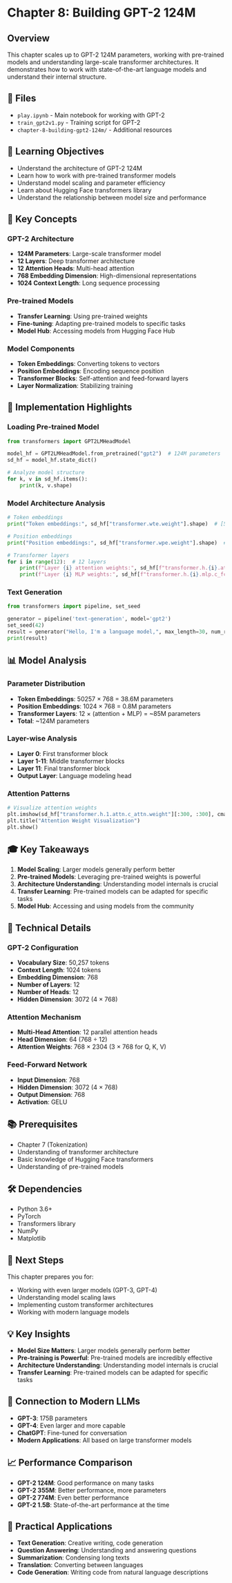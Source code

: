 # Chapter 8: Building GPT-2 124M

## Overview
This chapter scales up to GPT-2 124M parameters, working with pre-trained models and understanding large-scale transformer architectures. It demonstrates how to work with state-of-the-art language models and understand their internal structure.

## 📁 Files
- `play.ipynb` - Main notebook for working with GPT-2
- `train_gpt2v1.py` - Training script for GPT-2
- `chapter-8-building-gpt2-124m/` - Additional resources

## 🎯 Learning Objectives
- Understand the architecture of GPT-2 124M
- Learn how to work with pre-trained transformer models
- Understand model scaling and parameter efficiency
- Learn about Hugging Face transformers library
- Understand the relationship between model size and performance

## 🔧 Key Concepts

### GPT-2 Architecture
- **124M Parameters**: Large-scale transformer model
- **12 Layers**: Deep transformer architecture
- **12 Attention Heads**: Multi-head attention
- **768 Embedding Dimension**: High-dimensional representations
- **1024 Context Length**: Long sequence processing

### Pre-trained Models
- **Transfer Learning**: Using pre-trained weights
- **Fine-tuning**: Adapting pre-trained models to specific tasks
- **Model Hub**: Accessing models from Hugging Face Hub

### Model Components
- **Token Embeddings**: Converting tokens to vectors
- **Position Embeddings**: Encoding sequence position
- **Transformer Blocks**: Self-attention and feed-forward layers
- **Layer Normalization**: Stabilizing training

## 🚀 Implementation Highlights

### Loading Pre-trained Model
```python
from transformers import GPT2LMHeadModel

model_hf = GPT2LMHeadModel.from_pretrained("gpt2")  # 124M parameters
sd_hf = model_hf.state_dict()

# Analyze model structure
for k, v in sd_hf.items():
    print(k, v.shape)
```

### Model Architecture Analysis
```python
# Token embeddings
print("Token embeddings:", sd_hf["transformer.wte.weight"].shape)  # [50257, 768]

# Position embeddings
print("Position embeddings:", sd_hf["transformer.wpe.weight"].shape)  # [1024, 768]

# Transformer layers
for i in range(12):  # 12 layers
    print(f"Layer {i} attention weights:", sd_hf[f"transformer.h.{i}.attn.c_attn.weight"].shape)  # [768, 2304]
    print(f"Layer {i} MLP weights:", sd_hf[f"transformer.h.{i}.mlp.c_fc.weight"].shape)  # [768, 3072]
```

### Text Generation
```python
from transformers import pipeline, set_seed

generator = pipeline('text-generation', model='gpt2')
set_seed(42)
result = generator("Hello, I'm a language model,", max_length=30, num_return_sequences=5)
print(result)
```

## 📊 Model Analysis

### Parameter Distribution
- **Token Embeddings**: 50257 × 768 = 38.6M parameters
- **Position Embeddings**: 1024 × 768 = 0.8M parameters
- **Transformer Layers**: 12 × (attention + MLP) = ~85M parameters
- **Total**: ~124M parameters

### Layer-wise Analysis
- **Layer 0**: First transformer block
- **Layer 1-11**: Middle transformer blocks
- **Layer 11**: Final transformer block
- **Output Layer**: Language modeling head

### Attention Patterns
```python
# Visualize attention weights
plt.imshow(sd_hf["transformer.h.1.attn.c_attn.weight"][:300, :300], cmap="gray")
plt.title("Attention Weight Visualization")
plt.show()
```

## 🎓 Key Takeaways

1. **Model Scaling**: Larger models generally perform better
2. **Pre-trained Models**: Leveraging pre-trained weights is powerful
3. **Architecture Understanding**: Understanding model internals is crucial
4. **Transfer Learning**: Pre-trained models can be adapted for specific tasks
5. **Model Hub**: Accessing and using models from the community

## 🔧 Technical Details

### GPT-2 Configuration
- **Vocabulary Size**: 50,257 tokens
- **Context Length**: 1024 tokens
- **Embedding Dimension**: 768
- **Number of Layers**: 12
- **Number of Heads**: 12
- **Hidden Dimension**: 3072 (4 × 768)

### Attention Mechanism
- **Multi-Head Attention**: 12 parallel attention heads
- **Head Dimension**: 64 (768 ÷ 12)
- **Attention Weights**: 768 × 2304 (3 × 768 for Q, K, V)

### Feed-Forward Network
- **Input Dimension**: 768
- **Hidden Dimension**: 3072 (4 × 768)
- **Output Dimension**: 768
- **Activation**: GELU

## 📚 Prerequisites
- Chapter 7 (Tokenization)
- Understanding of transformer architecture
- Basic knowledge of Hugging Face transformers
- Understanding of pre-trained models

## 🛠️ Dependencies
- Python 3.6+
- PyTorch
- Transformers library
- NumPy
- Matplotlib

## 🎯 Next Steps
This chapter prepares you for:
- Working with even larger models (GPT-3, GPT-4)
- Understanding model scaling laws
- Implementing custom transformer architectures
- Working with modern language models

## 💡 Key Insights
- **Model Size Matters**: Larger models generally perform better
- **Pre-training is Powerful**: Pre-trained models are incredibly effective
- **Architecture Understanding**: Understanding model internals is crucial
- **Transfer Learning**: Pre-trained models can be adapted for specific tasks

## 🔗 Connection to Modern LLMs
- **GPT-3**: 175B parameters
- **GPT-4**: Even larger and more capable
- **ChatGPT**: Fine-tuned for conversation
- **Modern Applications**: All based on large transformer models

## 📈 Performance Comparison
- **GPT-2 124M**: Good performance on many tasks
- **GPT-2 355M**: Better performance, more parameters
- **GPT-2 774M**: Even better performance
- **GPT-2 1.5B**: State-of-the-art performance at the time

## 🎯 Practical Applications
- **Text Generation**: Creative writing, code generation
- **Question Answering**: Understanding and answering questions
- **Summarization**: Condensing long texts
- **Translation**: Converting between languages
- **Code Generation**: Writing code from natural language descriptions
